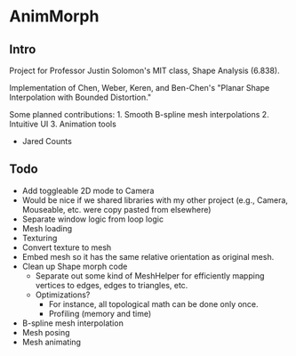 # AnimMorph

## Intro
Project for Professor Justin Solomon's MIT class, Shape Analysis (6.838).

Implementation of Chen, Weber, Keren, and Ben-Chen's "Planar Shape Interpolation with Bounded Distortion."

Some planned contributions:
	1. Smooth B-spline mesh interpolations
	2. Intuitive UI
	3. Animation tools

- Jared Counts

## Todo
* Add toggleable 2D mode to Camera
* Would be nice if we shared libraries with my other project (e.g., Camera, Mouseable, etc. were copy pasted from elsewhere)
* Separate window logic from loop logic
* Mesh loading
* Texturing
* Convert texture to mesh
* Embed mesh so it has the same relative orientation as original mesh.
* Clean up Shape morph code
	* Separate out some kind of MeshHelper for efficiently mapping vertices to edges, edges to triangles, etc.
	* Optimizations?
		* For instance, all topological math can be done only once.
		* Profiling (memory and time)
* B-spline mesh interpolation
* Mesh posing
* Mesh animating